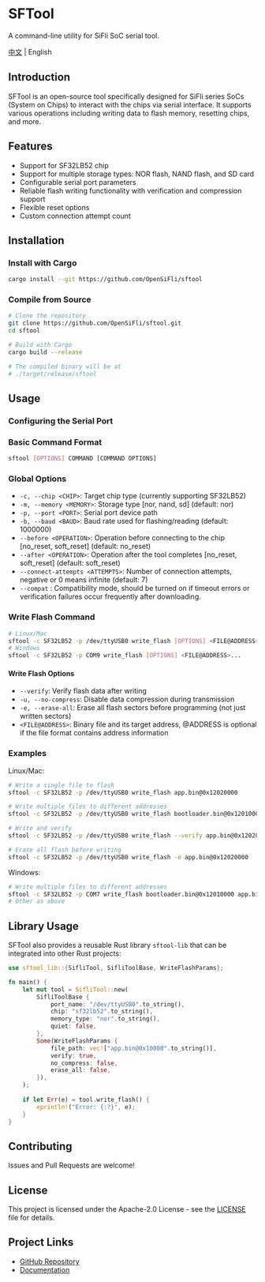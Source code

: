 # SFTool

A command-line utility for SiFli SoC serial tool.

[中文](README.md) | English

## Introduction

SFTool is an open-source tool specifically designed for SiFli series SoCs (System on Chips) to interact with the chips via serial interface. It supports various operations including writing data to flash memory, resetting chips, and more.

## Features

- Support for SF32LB52 chip
- Support for multiple storage types: NOR flash, NAND flash, and SD card
- Configurable serial port parameters
- Reliable flash writing functionality with verification and compression support
- Flexible reset options
- Custom connection attempt count

## Installation

### Install with Cargo

```bash
cargo install --git https://github.com/OpenSiFli/sftool
```

### Compile from Source

```bash
# Clone the repository
git clone https://github.com/OpenSiFli/sftool.git
cd sftool

# Build with Cargo
cargo build --release

# The compiled binary will be at
# ./target/release/sftool
```

## Usage

### Configuring the Serial Port  

### Basic Command Format

```bash
sftool [OPTIONS] COMMAND [COMMAND OPTIONS]
```

### Global Options

- `-c, --chip <CHIP>`: Target chip type (currently supporting SF32LB52)
- `-m, --memory <MEMORY>`: Storage type [nor, nand, sd] (default: nor)
- `-p, --port <PORT>`: Serial port device path
- `-b, --baud <BAUD>`: Baud rate used for flashing/reading (default: 1000000)
- `--before <OPERATION>`: Operation before connecting to the chip [no_reset, soft_reset] (default: no_reset)
- `--after <OPERATION>`: Operation after the tool completes [no_reset, soft_reset] (default: soft_reset)
- `--connect-attempts <ATTEMPTS>`: Number of connection attempts, negative or 0 means infinite (default: 7)
- `--compat` : Compatibility mode, should be turned on if timeout errors or verification failures occur frequently after downloading.

### Write Flash Command

```bash
# Linux/Mac
sftool -c SF32LB52 -p /dev/ttyUSB0 write_flash [OPTIONS] <FILE@ADDRESS>...
# Windows
sftool -c SF32LB52 -p COM9 write_flash [OPTIONS] <FILE@ADDRESS>...
```

#### Write Flash Options

- `--verify`: Verify flash data after writing
- `-u, --no-compress`: Disable data compression during transmission
- `-e, --erase-all`: Erase all flash sectors before programming (not just written sectors)
- `<FILE@ADDRESS>`: Binary file and its target address, @ADDRESS is optional if the file format contains address information

### Examples

Linux/Mac:

```bash
# Write a single file to flash
sftool -c SF32LB52 -p /dev/ttyUSB0 write_flash app.bin@0x12020000

# Write multiple files to different addresses
sftool -c SF32LB52 -p /dev/ttyUSB0 write_flash bootloader.bin@0x12010000 app.bin@0x12020000 ftab.bin@0x12000000

# Write and verify
sftool -c SF32LB52 -p /dev/ttyUSB0 write_flash --verify app.bin@0x12020000

# Erase all flash before writing
sftool -c SF32LB52 -p /dev/ttyUSB0 write_flash -e app.bin@0x12020000
```

Windows:

```bash
# Write multiple files to different addresses
sftool -c SF32LB52 -p COM7 write_flash bootloader.bin@0x12010000 app.bin@0x12020000 ftab.bin@0x12000000
# Other as above
```

## Library Usage

SFTool also provides a reusable Rust library `sftool-lib` that can be integrated into other Rust projects:

```rust
use sftool_lib::{SifliTool, SifliToolBase, WriteFlashParams};

fn main() {
    let mut tool = SifliTool::new(
        SifliToolBase {
            port_name: "/dev/ttyUSB0".to_string(),
            chip: "sf32lb52".to_string(),
            memory_type: "nor".to_string(),
            quiet: false,
        },
        Some(WriteFlashParams {
            file_path: vec!["app.bin@0x10000".to_string()],
            verify: true,
            no_compress: false,
            erase_all: false,
        }),
    );
    
    if let Err(e) = tool.write_flash() {
        eprintln!("Error: {:?}", e);
    }
}
```

## Contributing

Issues and Pull Requests are welcome!

## License

This project is licensed under the Apache-2.0 License - see the [LICENSE](LICENSE) file for details.

## Project Links

- [GitHub Repository](https://github.com/OpenSiFli/sftool)
- [Documentation](https://docs.rs/sftool)
